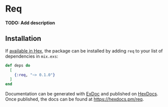 # Req

**TODO: Add description**

## Installation

If [available in Hex](https://hex.pm/docs/publish), the package can be installed
by adding `req` to your list of dependencies in `mix.exs`:

```elixir
def deps do
  [
    {:req, "~> 0.1.0"}
  ]
end
```

Documentation can be generated with [ExDoc](https://github.com/elixir-lang/ex_doc)
and published on [HexDocs](https://hexdocs.pm). Once published, the docs can
be found at <https://hexdocs.pm/req>.

